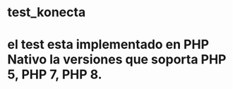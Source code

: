# test_konecta
# el test esta implementado en PHP Nativo la versiones que soporta PHP 5, PHP 7, PHP 8.
